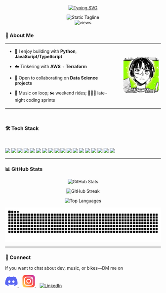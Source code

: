 <!-- Profile Header -->
<div align="center">
  
  <!-- Typing Intro -->
  <a href="https://git.io/typing-svg">
    <img src="https://readme-typing-svg.herokuapp.com?size=26&duration=2800&pause=600&center=true&vCenter=true&width=700&lines=Hey+there!+I'm+Nimrat+%F0%9F%91%8B" alt="Typing SVG" />
  </a>
<br>
<!-- Static Tagline as SVG -->
<p align="center">
  <img src="https://readme-typing-svg.herokuapp.com?size=16&duration=1&pause=100000000&color=FFB6C1&center=true&vCenter=true&width=700&lines=Biker+🏍️+Coder+💻+Melophile+🎵" alt="Static Tagline" />
  <br>
  <img src="https://komarev.com/ghpvc/?username=atwalnimrat&label=Profile%20views&color=0e75b6&style=flat" alt="views" />
</p>

  
</div>


### 👋 About Me

<table align="center">
  <tr>
    <td style="vertical-align: top; width: 70%;">
      
- 🧠 I enjoy building with <b>Python</b>, <b>JavaScript/TypeScript</b>  
- ☁️ Tinkering with <b>AWS</b> + <b>Terraform</b>  
- 🤝 Open to collaborating on <b>Data Science projects</b>  
- 🎵 Music on loop; 🏍️ weekend rides; 👩🏻‍💻 late-night coding sprints  

    </td>
    <td style="width: 30%; padding-left: 30px;">
      <img src="assets/koga-san.jpg" alt="koga" width="200" style="border-radius: 12px;" />
    </td>
  </tr>
</table>

<br>


### 🛠️ Tech Stack
<br>
<p>
  <!-- Languages & Core -->
  <img src="https://img.shields.io/badge/Python-3776AB?logo=python&logoColor=white&style=for-the-badge" />
  <img src="https://img.shields.io/badge/JavaScript-F7DF1E?logo=javascript&logoColor=000&style=for-the-badge" />
  <img src="https://img.shields.io/badge/TypeScript-3178C6?logo=typescript&logoColor=white&style=for-the-badge" />
  
  <!-- Frameworks & Tools -->
  <img src="https://img.shields.io/badge/Node.js-339933?logo=node.js&logoColor=white&style=for-the-badge" />
  <img src="https://img.shields.io/badge/Express.js-000000?logo=express&logoColor=white&style=for-the-badge" />
  <img src="https://img.shields.io/badge/React-20232a?logo=react&logoColor=61DAFB&style=for-the-badge" />
  <img src="https://img.shields.io/badge/Next.js-000000?logo=next.js&logoColor=white&style=for-the-badge" />
  
  <!-- Cloud & Infra -->
  <img src="https://img.shields.io/badge/AWS-232F3E?logo=amazon-aws&logoColor=FF9900&style=for-the-badge" />
  <img src="https://img.shields.io/badge/Terraform-7B42BC?logo=terraform&logoColor=white&style=for-the-badge" />
  
  <!-- Databases -->
  <img src="https://img.shields.io/badge/PostgreSQL-4169E1?logo=postgresql&logoColor=white&style=for-the-badge" />
  
  <!-- Dev Tools -->
  <img src="https://img.shields.io/badge/Git-F05032?logo=git&logoColor=white&style=for-the-badge" />
  <img src="https://img.shields.io/badge/Linux-FCC624?logo=linux&logoColor=000&style=for-the-badge" />
  
  <!-- Data Science / Automation -->
  <img src="https://img.shields.io/badge/Streamlit-FF4B4B?logo=streamlit&logoColor=white&style=for-the-badge" />
  <img src="https://img.shields.io/badge/Selenium-43B02A?logo=selenium&logoColor=white&style=for-the-badge" />
  <img src="https://img.shields.io/badge/NLTK-154570?style=for-the-badge&logoColor=white" />
  <img src="https://img.shields.io/badge/Pandas-150458?logo=pandas&logoColor=white&style=for-the-badge" />
  <img src="https://img.shields.io/badge/NumPy-013243?logo=numpy&logoColor=white&style=for-the-badge" />
  <img src="https://img.shields.io/badge/Matplotlib-11557c?logo=plotly&logoColor=white&style=for-the-badge" />
</p>


---

### 📊 GitHub Stats
<div align="center">
  
  <img 
    src="https://github-readme-stats.vercel.app/api?username=atwalnimrat&show_icons=true&theme=radical"
    alt="GitHub Stats" height="165" />
  
  <img 
    src="https://github-readme-streak-stats.herokuapp.com?user=atwalnimrat&theme=dark&hide_border=false"
    alt="GitHub Streak" height="165" />
  
  <img
    src="https://github-readme-stats.vercel.app/api/top-langs/?username=atwalnimrat&layout=compact&theme=tokyonight"
    alt="Top Languages" height="165" />
</div>

<!-- Snake -->
  <img src="https://raw.githubusercontent.com/atwalnimrat/atwalnimrat/output/snake-all.svg" alt="snake" />

---

### 💬 Connect
If you want to chat about dev, music, or bikes—DM me on 

  <!-- Socials -->
  <a href="https://discord.com/users/pewpewnima" target="_blank">
  <img src="assets/discord.png" 
       alt="Discord" width="40" height="40" />
</a>
&nbsp;&nbsp;
  <a href="https://www.instagram.com/nimratkauratwal/">
    <img src="assets/instagram.png" alt="Instagram" width="40" height="40"/>
  </a>
 &nbsp;&nbsp;
  <a href="https://www.linkedin.com/in/nimrat-atwal-1536a1270">
    <img src="https://cdn.jsdelivr.net/gh/devicons/devicon/icons/linkedin/linkedin-original.svg" alt="LinkedIn" width="40" height="40"/>
  </a>



<!-- <img src="https://raw.githubusercontent.com/atwalnimrat/atwalnimrat/main/assets/banner.gif" width="100%" -->

